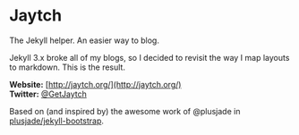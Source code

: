 # Jaytch

The Jekyll helper. An easier way to blog.

Jekyll 3.x broke all of my blogs, so I decided to revisit the way I map layouts to markdown. This is the result.

**Website:** [http://jaytch.org/](http://jaytch.org/)<br/>
**Twitter:** [@GetJaytch](https://twitter.com/GetJaytch)

Based on (and inspired by) the awesome work of @plusjade in [plusjade/jekyll-bootstrap](https://github.com/plusjade/jekyll-bootstrap).